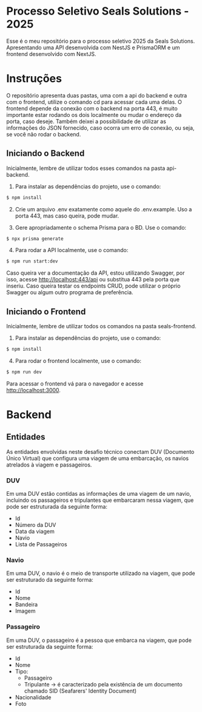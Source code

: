 # Processo Seletivo Seals Solutions - 2025
Esse é o meu repositório para o processo seletivo 2025 da Seals Solutions. Apresentando uma API desenvolvida com NestJS e PrismaORM e um  frontend desenvolvido com NextJS.

# Instruções

O repositório apresenta duas pastas, uma com a api do backend e outra com o frontend, utilize o comando cd para acessar cada uma delas. O frontend depende da conexão com o backend na porta 443, é muito importante estar rodando os dois localmente ou mudar o endereço da porta, caso deseje.
Também deixei a possibilidade de utilizar as informações do JSON fornecido, caso ocorra um erro de conexão, ou seja, se você não rodar o backend.

## Iniciando o Backend
Inicialmente, lembre de utilizar todos esses comandos na pasta api-backend.

1. Para instalar as dependências do projeto, use o comando:
```bash
$ npm install
```

2. Crie um arquivo .env exatamente como aquele do .env.example. Uso a porta 443, mas caso queira, pode mudar.

3. Gere apropriadamente o schema Prisma para o BD. Use o comando: 
```bash
$ npx prisma generate
```

4. Para rodar a API localmente, use o comando:
```bash
$ npm run start:dev
```

Caso queira ver a documentação da API, estou utilizando Swagger, por isso, acesse [http://localhost:443/api](http://localhost:443/api) ou substitua 443 pela porta que inseriu.
Caso queira testar os endpoints CRUD, pode utilizar o próprio Swagger ou algum outro programa de preferência.

## Iniciando o Frontend
Inicialmente, lembre de utilizar todos os comandos na pasta seals-frontend.

1. Para instalar as dependências do projeto, use o comando:
```bash
$ npm install
```

4. Para rodar o frontend localmente, use o comando:
```bash
$ npm run dev
```

Para acessar o frontend vá para o navegador e acesse [http://localhost:3000](http://localhost:3000).

# Backend 
## Entidades
As entidades envolvidas neste desafio técnico conectam DUV (Documento Único Virtual) que configura uma viagem de uma embarcação, os navios atrelados à viagem e passageiros.

### DUV
Em uma DUV estão contidas as informações de uma viagem de um navio, incluindo os passageiros e tripulantes que embarcaram nessa viagem, que pode ser estruturada da seguinte forma:

- Id
- Número da DUV
- Data da viagem
- Navio 
- Lista de Passageiros

### Navio
Em uma DUV, o navio é o meio de transporte utilizado na viagem, que pode ser estruturado da seguinte forma:

- Id
- Nome
- Bandeira
- Imagem

### Passageiro
Em uma DUV, o passageiro é a pessoa que embarca na viagem, que pode ser estruturada da seguinte forma:

- Id
- Nome
- Tipo: 
  - Passageiro
  - Tripulante -> é caracterizado pela existência de um documento chamado SID (Seafarers' Identity Document)
- Nacionalidade
- Foto
